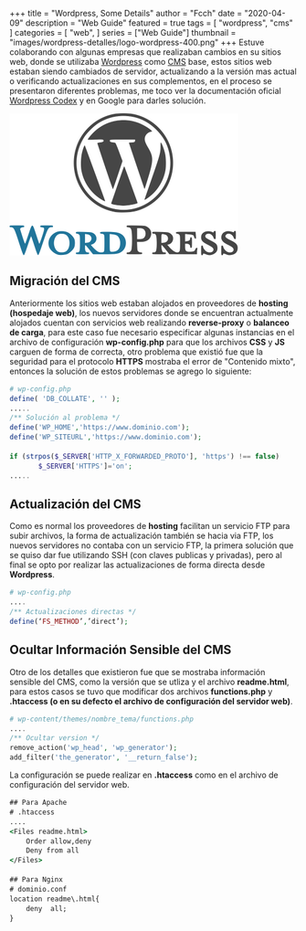 +++
title = "Wordpress, Some Details"
author = "Fcch"
date = "2020-04-09"
description = "Web Guide"
featured = true
tags = [
    "wordpress",
    "cms"
]
categories = [
    "web",
]
series = ["Web Guide"]
thumbnail = "images/wordpress-detalles/logo-wordpress-400.png"
+++
Estuve colaborando con algunas empresas que realizaban cambios en su sitios web, donde se utilizaba [Wordpress](https://wordpress.org/) como [CMS](https://es.wikipedia.org/wiki/Sistema_de_gesti%C3%B3n_de_contenidos) base, estos sitios web estaban siendo cambiados de servidor, actualizando a la versión mas actual o verificando actualizaciones en sus complementos, en el proceso se presentaron diferentes problemas, me toco ver la documentación oficial [Wordpress Codex](https://codex.wordpress.org/) y en Google para darles solución.

<!--more-->

![](/images/wordpress-detalles/logo-wordpress-400.png)

## Migración del CMS

Anteriormente los sitios web estaban alojados en proveedores de **hosting (hospedaje web)**, los nuevos servidores donde se encuentran actualmente alojados cuentan con servicios web realizando **reverse-proxy**  o **balanceo de carga**, para este caso fue necesario especificar algunas instancias en el archivo de configuración **wp-config.php** para que los archivos **CSS** y **JS** carguen de forma de correcta, otro problema que existió fue que la seguridad para el protocolo **HTTPS** mostraba el error de "Contenido mixto", entonces la solución de estos problemas se agrego lo siguiente:

```php
# wp-config.php
define( 'DB_COLLATE', '' );
.....
/** Solución al problema */
define('WP_HOME','https://www.dominio.com');
define('WP_SITEURL','https://www.dominio.com');

if (strpos($_SERVER['HTTP_X_FORWARDED_PROTO'], 'https') !== false)
       $_SERVER['HTTPS']='on';
.....
```

## Actualización del CMS

Como es normal los proveedores de **hosting** facilitan un servicio FTP para subir archivos, la forma de actualización también se hacia via FTP, los nuevos servidores no contaba con un servicio FTP, la primera solución que se quiso dar fue utilizando SSH (con claves publicas y privadas), pero al final se opto por realizar las actualizaciones de forma directa desde **Wordpress**.

```php
# wp-config.php
....
/** Actualizaciones directas */
define(‘FS_METHOD’,’direct’);
```

## Ocultar Información Sensible  del CMS

Otro de los detalles que existieron fue que se mostraba información sensible del CMS, como la versión que se utliza y el archivo **readme.html**, para estos casos se tuvo que modificar dos archivos **functions.php** y **.htaccess (o en su defecto el archivo de configuración del servidor web)**.

```php
# wp-content/themes/nombre_tema/functions.php
....
/** Ocultar version */
remove_action('wp_head', 'wp_generator');
add_filter('the_generator', '__return_false');
```

La configuración se puede realizar en **.htaccess** como en el archivo de configuración del servidor web.

```cmd
## Para Apache
# .htaccess
....
<Files readme.html>
	Order allow,deny
	Deny from all
</Files>

## Para Nginx
# dominio.conf
location readme\.html{
	deny  all;
}
```